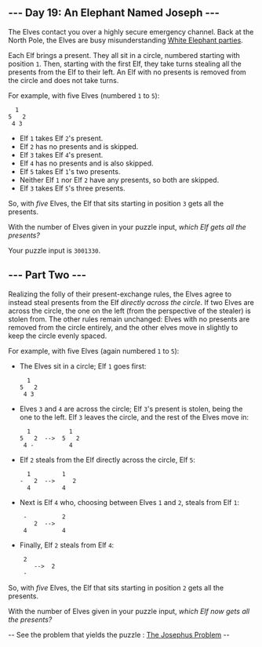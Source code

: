 ﻿## --- Day 19: An Elephant Named Joseph ---

The Elves contact you over a highly secure emergency channel. Back at the North Pole, the Elves are busy  misunderstanding  [White Elephant parties](https://en.wikipedia.org/wiki/White_elephant_gift_exchange).

Each Elf brings a present. They all sit in a circle, numbered starting with position  `1`. Then, starting with the first Elf, they take turns stealing all the presents from the Elf to their left. An Elf with no presents is removed from the circle and does not take turns.

For example, with five Elves (numbered  `1`  to  `5`):

```
  1
5   2
 4 3

```

-   Elf  `1`  takes Elf  `2`'s present.
-   Elf  `2`  has no presents and is skipped.
-   Elf  `3`  takes Elf  `4`'s present.
-   Elf  `4`  has no presents and is also skipped.
-   Elf  `5`  takes Elf  `1`'s two presents.
-   Neither Elf  `1`  nor Elf  `2`  have any presents, so both are skipped.
-   Elf  `3`  takes Elf  `5`'s three presents.

So, with  _five_  Elves, the Elf that sits starting in position  `3`  gets all the presents.

With the number of Elves given in your puzzle input,  _which Elf gets all the presents?_

Your puzzle input is  `3001330`.


## --- Part Two ---

Realizing the folly of their present-exchange rules, the Elves agree to instead steal presents from the Elf  _directly across the circle_. If two Elves are across the circle, the one on the left (from the perspective of the stealer) is stolen from. The other rules remain unchanged: Elves with no presents are removed from the circle entirely, and the other elves move in slightly to keep the circle evenly spaced.

For example, with five Elves (again numbered  `1`  to  `5`):

-   The Elves sit in a circle; Elf  `1`  goes first:
    
    ```
      1
    5   2
     4 3
    
    ```
    
-   Elves  `3`  and  `4`  are across the circle; Elf  `3`'s present is stolen, being the one to the left. Elf  `3`  leaves the circle, and the rest of the Elves move in:
    
    ```
      1           1
    5   2  -->  5   2
     4 -          4
    
    ```
    
-   Elf  `2`  steals from the Elf directly across the circle, Elf  `5`:
    
    ```
      1         1 
    -   2  -->     2
      4         4 
    
    ```
    
-   Next is Elf  `4`  who, choosing between Elves  `1`  and  `2`, steals from Elf  `1`:
    
    ```
     -          2  
        2  -->
     4          4
    
    ```
    
-   Finally, Elf  `2`  steals from Elf  `4`:
    
    ```
     2
        -->  2  
     -
    
    ```
    

So, with  _five_  Elves, the Elf that sits starting in position  `2`  gets all the presents.

With the number of Elves given in your puzzle input,  _which Elf now gets all the presents?_

-- See the problem that yields the puzzle : [The Josephus Problem](https://www.youtube.com/watch?v=uCsD3ZGzMgE) --